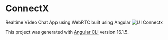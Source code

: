 # ConnectX
Realtime Video Chat App using WebRTC built using Angular
![UI Connectx](https://github.com/NandaNxD/ConnectX/assets/65838540/6e54881d-4a44-490d-a724-32f715cb5ba7)

This project was generated with [Angular CLI](https://github.com/angular/angular-cli) version 16.1.5.


